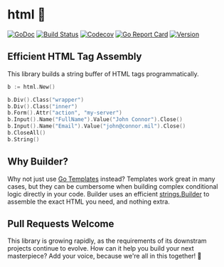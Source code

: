 # html 🚧

[![GoDoc](https://img.shields.io/badge/go-documentation-blue.svg?style=flat-square)](http://pkg.go.dev/github.com/benpate/html)
[![Build Status](https://img.shields.io/github/workflow/status/benpate/html/Go/main)](https://github.com/benpate/html/actions/workflows/go.yml)
[![Codecov](https://img.shields.io/codecov/c/github/benpate/html.svg?style=flat-square)](https://codecov.io/gh/benpate/html)
[![Go Report Card](https://goreportcard.com/badge/github.com/benpate/html?style=flat-square)](https://goreportcard.com/report/github.com/benpate/html)
[![Version](https://img.shields.io/github/v/release/benpate/html?include_prereleases&style=flat-square&color=brightgreen)](https://github.com/benpate/html/releases)

## Efficient HTML Tag Assembly

This library builds a string buffer of HTML tags programmatically.

```go
b := html.New()

b.Div().Class("wrapper")
b.Div().Class("inner")
b.Form().Attr("action", "my-server")
b.Input().Name("FullName").Value("John Connor").Close()
b.Input().Name("Email").Value("john@connor.mil").Close()
b.CloseAll()
b.String()
```

## Why Builder?

Why not just use [Go Templates](https://golang.org/pkg/text/template/) instead?  Templates work great in many cases, but they can be cumbersome when building complex conditional logic directly in your code.  Builder uses an efficient [strings.Builder](https://pkg.go.dev/strings#Builder) to assemble the exact HTML you need, and nothing extra.

## Pull Requests Welcome

This library is growing rapidly, as the requirements of its downstram projects continue to evolve.  How can it help you build your next masterpiece?  Add your voice, because we're all in this together! 🚧
